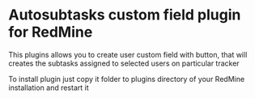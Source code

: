 # Autosubtasks custom field plugin for RedMine

This plugins allows you to create user custom field with button, that will 
creates the subtasks assigned to selected users on particular tracker

To install plugin just copy it folder to plugins directory of your RedMine installation and restart it